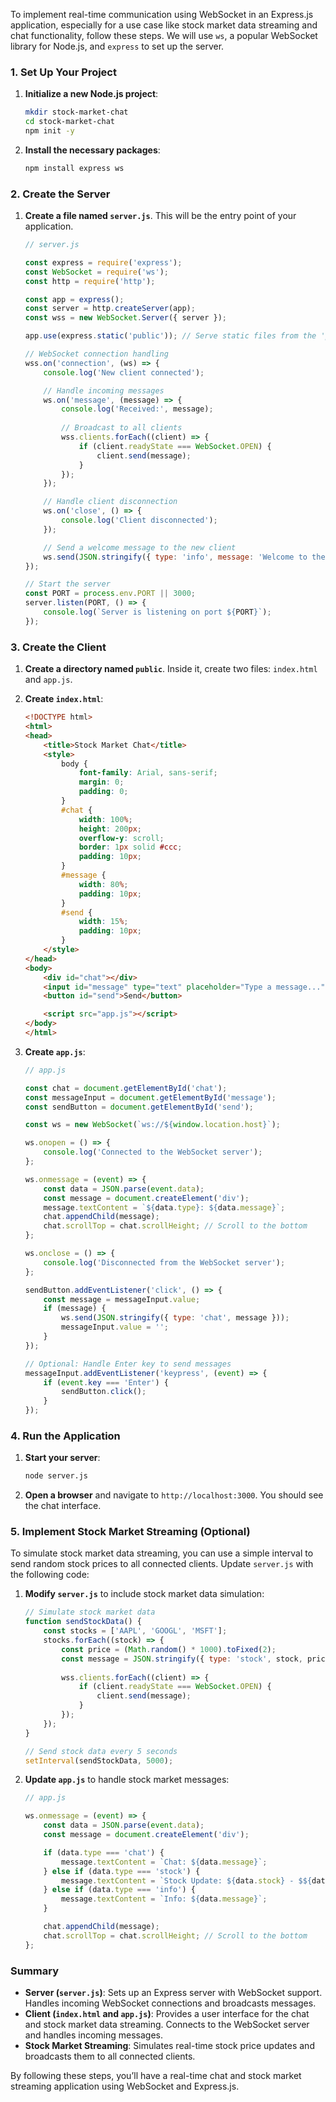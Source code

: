 To implement real-time communication using WebSocket in an Express.js application, especially for a use case like stock market data streaming and chat functionality, follow these steps. We will use `ws`, a popular WebSocket library for Node.js, and `express` to set up the server.

### **1. Set Up Your Project**

1. **Initialize a new Node.js project**:
    ```bash
    mkdir stock-market-chat
    cd stock-market-chat
    npm init -y
    ```

2. **Install the necessary packages**:
    ```bash
    npm install express ws
    ```

### **2. Create the Server**

1. **Create a file named `server.js`**. This will be the entry point of your application.

    ```javascript
    // server.js

    const express = require('express');
    const WebSocket = require('ws');
    const http = require('http');

    const app = express();
    const server = http.createServer(app);
    const wss = new WebSocket.Server({ server });

    app.use(express.static('public')); // Serve static files from the 'public' directory

    // WebSocket connection handling
    wss.on('connection', (ws) => {
        console.log('New client connected');

        // Handle incoming messages
        ws.on('message', (message) => {
            console.log('Received:', message);
            
            // Broadcast to all clients
            wss.clients.forEach((client) => {
                if (client.readyState === WebSocket.OPEN) {
                    client.send(message);
                }
            });
        });

        // Handle client disconnection
        ws.on('close', () => {
            console.log('Client disconnected');
        });

        // Send a welcome message to the new client
        ws.send(JSON.stringify({ type: 'info', message: 'Welcome to the stock market chat!' }));
    });

    // Start the server
    const PORT = process.env.PORT || 3000;
    server.listen(PORT, () => {
        console.log(`Server is listening on port ${PORT}`);
    });
    ```

### **3. Create the Client**

1. **Create a directory named `public`**. Inside it, create two files: `index.html` and `app.js`.

2. **Create `index.html`**:

    ```html
    <!DOCTYPE html>
    <html>
    <head>
        <title>Stock Market Chat</title>
        <style>
            body {
                font-family: Arial, sans-serif;
                margin: 0;
                padding: 0;
            }
            #chat {
                width: 100%;
                height: 200px;
                overflow-y: scroll;
                border: 1px solid #ccc;
                padding: 10px;
            }
            #message {
                width: 80%;
                padding: 10px;
            }
            #send {
                width: 15%;
                padding: 10px;
            }
        </style>
    </head>
    <body>
        <div id="chat"></div>
        <input id="message" type="text" placeholder="Type a message..."/>
        <button id="send">Send</button>

        <script src="app.js"></script>
    </body>
    </html>
    ```

3. **Create `app.js`**:

    ```javascript
    // app.js

    const chat = document.getElementById('chat');
    const messageInput = document.getElementById('message');
    const sendButton = document.getElementById('send');

    const ws = new WebSocket(`ws://${window.location.host}`);

    ws.onopen = () => {
        console.log('Connected to the WebSocket server');
    };

    ws.onmessage = (event) => {
        const data = JSON.parse(event.data);
        const message = document.createElement('div');
        message.textContent = `${data.type}: ${data.message}`;
        chat.appendChild(message);
        chat.scrollTop = chat.scrollHeight; // Scroll to the bottom
    };

    ws.onclose = () => {
        console.log('Disconnected from the WebSocket server');
    };

    sendButton.addEventListener('click', () => {
        const message = messageInput.value;
        if (message) {
            ws.send(JSON.stringify({ type: 'chat', message }));
            messageInput.value = '';
        }
    });

    // Optional: Handle Enter key to send messages
    messageInput.addEventListener('keypress', (event) => {
        if (event.key === 'Enter') {
            sendButton.click();
        }
    });
    ```

### **4. Run the Application**

1. **Start your server**:
    ```bash
    node server.js
    ```

2. **Open a browser** and navigate to `http://localhost:3000`. You should see the chat interface.

### **5. Implement Stock Market Streaming (Optional)**

To simulate stock market data streaming, you can use a simple interval to send random stock prices to all connected clients. Update `server.js` with the following code:

1. **Modify `server.js`** to include stock market data simulation:

    ```javascript
    // Simulate stock market data
    function sendStockData() {
        const stocks = ['AAPL', 'GOOGL', 'MSFT'];
        stocks.forEach((stock) => {
            const price = (Math.random() * 1000).toFixed(2);
            const message = JSON.stringify({ type: 'stock', stock, price });
            
            wss.clients.forEach((client) => {
                if (client.readyState === WebSocket.OPEN) {
                    client.send(message);
                }
            });
        });
    }

    // Send stock data every 5 seconds
    setInterval(sendStockData, 5000);
    ```

2. **Update `app.js`** to handle stock market messages:

    ```javascript
    // app.js

    ws.onmessage = (event) => {
        const data = JSON.parse(event.data);
        const message = document.createElement('div');

        if (data.type === 'chat') {
            message.textContent = `Chat: ${data.message}`;
        } else if (data.type === 'stock') {
            message.textContent = `Stock Update: ${data.stock} - $${data.price}`;
        } else if (data.type === 'info') {
            message.textContent = `Info: ${data.message}`;
        }

        chat.appendChild(message);
        chat.scrollTop = chat.scrollHeight; // Scroll to the bottom
    };
    ```

### **Summary**

- **Server (`server.js`)**: Sets up an Express server with WebSocket support. Handles incoming WebSocket connections and broadcasts messages.
- **Client (`index.html` and `app.js`)**: Provides a user interface for the chat and stock market data streaming. Connects to the WebSocket server and handles incoming messages.
- **Stock Market Streaming**: Simulates real-time stock price updates and broadcasts them to all connected clients.

By following these steps, you’ll have a real-time chat and stock market streaming application using WebSocket and Express.js.